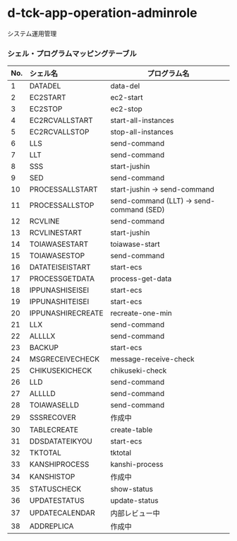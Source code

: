 # d-tck-app-operation-adminrole
システム運用管理

### シェル・プログラムマッピングテーブル
|No.|シェル名|プログラム名|
| ------------- |:-------------|-----|
|1|DATADEL|data-del|
|2|EC2START|ec2-start|
|3|EC2STOP|ec2-stop|
|4|EC2RCVALLSTART|start-all-instances|
|5|EC2RCVALLSTOP|stop-all-instances|
|6|LLS|send-command|
|7|LLT|send-command|
|8|SSS|start-jushin|
|9|SED|send-command|
|10|PROCESSALLSTART|start-jushin → send-command|
|11|PROCESSALLSTOP|send-command (LLT) → send-command (SED)|
|12|RCVLINE|send-command|
|13|RCVLINESTART|start-jushin|
|14|TOIAWASESTART|toiawase-start|
|15|TOIAWASESTOP|send-command|
|16|DATATEISEISTART|start-ecs|
|17|PROCESSGETDATA|process-get-data|
|18|IPPUNASHISEISEI|start-ecs|
|19|IPPUNASHITEISEI|start-ecs|
|20|IPPUNASHIRECREATE|recreate-one-min|
|21|LLX|send-command|
|22|ALLLLX|send-command|
|23|BACKUP|start-ecs|
|24|MSGRECEIVECHECK|message-receive-check|
|25|CHIKUSEKICHECK|chikuseki-check|
|26|LLD|send-command|
|27|ALLLLD|send-command|
|28|TOIAWASELLD|send-command|
|29|SSSRECOVER|作成中|
|30|TABLECREATE|create-table|
|31|DDSDATATEIKYOU|start-ecs|
|32|TKTOTAL|tktotal|
|33|KANSHIPROCESS|kanshi-process|
|34|KANSHISTOP|作成中|
|35|STATUSCHECK|show-status|
|36|UPDATESTATUS|update-status|
|37|UPDATECALENDAR|内部レビュー中|
|38|ADDREPLICA|作成中|